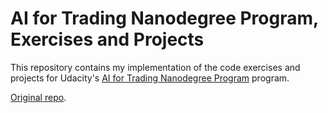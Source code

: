 # AI for Trading Nanodegree Program, Exercises and Projects

This repository contains my implementation of the code exercises and projects for Udacity's [AI for Trading Nanodegree Program](https://www.udacity.com/course/ai-for-trading--nd880) program.


[Original repo](https://github.com/udacity/artificial-intelligence-for-trading).
